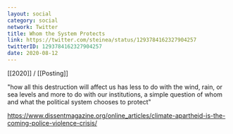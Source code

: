 ```yaml
---
layout: social
category: social
network: Twitter
title: Whom the System Protects
link: https://twitter.com/steinea/status/1293784162327904257
twitterID: 1293784162327904257
date: 2020-08-12
---
```


[[2020]] / [[Posting]]

"how all this destruction will affect us has less to do with the wind, rain, or sea levels and more to do with our institutions, a simple question of whom and what the political system chooses to protect"

<https://www.dissentmagazine.org/online_articles/climate-apartheid-is-the-coming-police-violence-crisis/>
